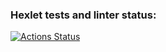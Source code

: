 ### Hexlet tests and linter status:
[![Actions Status](https://github.com/Takaiva/frontend-project-12/workflows/hexlet-check/badge.svg)](https://github.com/Takaiva/frontend-project-12/actions)